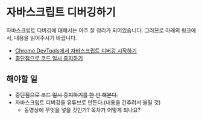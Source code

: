 # 자바스크립트 디버깅하기

자바스크립트 디버깅에 대해서는 아주 잘 정리가 되어있습니다. 그러므로 아래의 링크에서, 내용을 읽어주시기 바랍니다.

- [Chrome DevTools에서 자바스크립트 디버깅 시작하기](https://developers.google.com/web/tools/chrome-devtools/javascript)
- [중단점으로 코드 일시 중지하기](https://developers.google.com/web/tools/chrome-devtools/javascript/breakpoints)



## 해야할 일

- ~~중단점으로 코드 일시 중지하기를 한 번 해본다.~~
- 자바스크립트 디버깅을 유튜브로 만든다.(내용을 간추려서 올릴 것)
    - 동영상에 무엇을 넣을 것인가? 목차가 어떻게 되나요?
